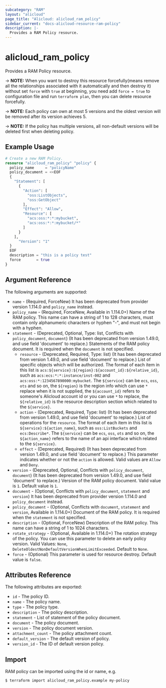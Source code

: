 ```yaml
---
subcategory: "RAM"
layout: "alicloud"
page_title: "Alicloud: alicloud_ram_policy"
sidebar_current: "docs-alicloud-resource-ram-policy"
description: |-
  Provides a RAM Policy resource.
---
```


# alicloud\_ram\_policy

Provides a RAM Policy resource. 

-> **NOTE:** When you want to destroy this resource forcefully(means remove all the relationships associated with it automatically and then destroy it) without set `force`  with `true` at beginning, you need add `force = true` to configuration file and run `terraform plan`, then you can delete resource forcefully.

-> **NOTE:** Each policy can own at most 5 versions and the oldest version will be removed after its version achieves 5.

-> **NOTE:** If the policy has multiple versions, all non-default versions will be deleted first when deleting policy.

## Example Usage

```terraform
# Create a new RAM Policy.
resource "alicloud_ram_policy" "policy" {
  policy_name     = "policyName"
  policy_document = <<EOF
  {
    "Statement": [
      {
        "Action": [
          "oss:ListObjects",
          "oss:GetObject"
        ],
        "Effect": "Allow",
        "Resource": [
          "acs:oss:*:*:mybucket",
          "acs:oss:*:*:mybucket/*"
        ]
      }
    ],
      "Version": "1"
  }
  EOF
  description = "this is a policy test"
  force       = true
}
```
## Argument Reference

The following arguments are supported:
* `name` - (Required, ForceNew) It has been deprecated from provider version 1.114.0 and `policy_name` instead.
* `policy_name` - (Required, ForceNew, Available in 1.114.0+) Name of the RAM policy. This name can have a string of 1 to 128 characters, must contain only alphanumeric characters or hyphen "-", and must not begin with a hyphen.
* `statement` - (Deprecated, Optional, Type: list, Conflicts with `policy_document`, `document`) (It has been deprecated from version 1.49.0, and use field 'document' to replace.) Statements of the RAM policy document. It is required when the `document` is not specified.
     * `resource` - (Deprecated, Required, Type: list) (It has been deprecated from version 1.49.0, and use field 'document' to replace.) List of specific objects which will be authorized. The format of each item in this list is `acs:${service}:${region}:${account_id}:${relative_id}`, such as `acs:ecs:*:*:instance/inst-002` and `acs:oss:*:1234567890000:mybucket`. The `${service}` can be `ecs`, `oss`, `ots` and so on, the `${region}` is the region info which can use `*` replace when it is not supplied, the `${account_id}` refers to someone's Alicloud account id or you can use `*` to replace, the `${relative_id}` is the resource description section which related to the `${service}`.
     * `action` - (Deprecated, Required, Type: list) (It has been deprecated from version 1.49.0, and use field 'document' to replace.) List of operations for the `resource`. The format of each item in this list is `${service}:${action_name}`, such as `oss:ListBuckets` and `ecs:Describe*`. The `${service}` can be `ecs`, `oss`, `ots` and so on, the `${action_name}` refers to the name of an api interface which related to the `${service}`.
     * `effect` - (Deprecated, Required) (It has been deprecated from version 1.49.0, and use field 'document' to replace.) This parameter indicates whether or not the `action` is allowed. Valid values are `Allow` and `Deny`.
* `version` - (Deprecated, Optional, Conflicts with `policy_document`, `document`) (It has been deprecated from version 1.49.0, and use field 'document' to replace.) Version of the RAM policy document. Valid value is `1`. Default value is `1`.
* `document` - (Optional, Conflicts with `policy_document`, `statement` and `version`) It has been deprecated from provider version 1.114.0 and `policy_document` instead.
* `policy_document` - (Optional, Conflicts with `document`, `statement` and `version`, Available in 1.114.0+) Document of the RAM policy. It is required when the `statement` is not specified.
* `description` - (Optional, ForceNew) Description of the RAM policy. This name can have a string of 1 to 1024 characters.
* `rotate_strategy` - (Optional, Available in 1.114.0+) The rotation strategy of the policy. You can use this parameter to delete an early policy version. Valid Values: `None`, `DeleteOldestNonDefaultVersionWhenLimitExceeded`. Default to `None`.
* `force` - (Optional) This parameter is used for resource destroy. Default value is `false`.

## Attributes Reference

The following attributes are exported:

* `id` - The policy ID.
* `name` - The policy name.
* `type` - The policy type.
* `description` - The policy description.
* `statement` - List of statement of the policy document.
* `document` - The policy document.
* `version` - The policy document version.
* `attachment_count` - The policy attachment count.
* `default_version` - The default version of policy.
* `version_id` - The ID of default version policy.

## Import

RAM policy can be imported using the id or name, e.g.

```
$ terraform import alicloud_ram_policy.example my-policy
```
